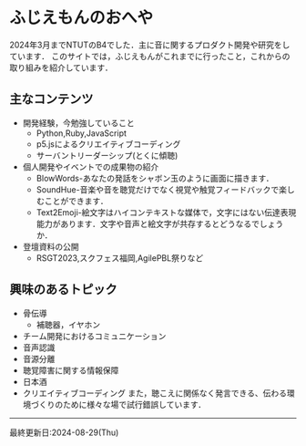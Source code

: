 # ふじえもんのおへや

2024年3月までNTUTのB4でした．主に音に関するプロダクト開発や研究をしています．
このサイトでは，ふじえもんがこれまでに行ったこと，これからの取り組みを紹介しています．

## 主なコンテンツ

- 開発経験，今勉強していること
  - Python,Ruby,JavaScript
  - p5.jsによるクリエイティブコーディング
  - サーバントリーダーシップ(とくに傾聴)
- 個人開発やイベントでの成果物の紹介
  - BlowWords-あなたの発話をシャボン玉のように画面に描きます．
  - SoundHue-音楽や音を聴覚だけでなく視覚や触覚フィードバックで楽しむことができます．
  - Text2Emoji-絵文字はハイコンテキストな媒体で，文字にはない伝達表現能力があります．文字や音声と絵文字が共存するとどうなるでしょうか．
- 登壇資料の公開
  - RSGT2023,スクフェス福岡,AgilePBL祭りなど

## 興味のあるトピック

- 骨伝導
  - 補聴器，イヤホン
- チーム開発におけるコミュニケーション
- 音声認識
- 音源分離
- 聴覚障害に関する情報保障
- 日本酒
- クリエイティブコーディング
また，聴こえに関係なく発言できる、伝わる環境づくりのために様々な場で試行錯誤しています．

***
最終更新日:2024-08-29(Thu)
